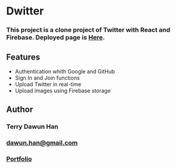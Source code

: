 # Dwitter

### This project is a clone project of Twitter with React and Firebase. Deployed page is [Here](https://dawunhan.github.io/dwitter/).

## Features

- Authentication whith Google and GitHub
- Sign In and Join functions
- Upload Twitter in real-time
- Upload images using Firebase storage

## Author

### Terry Dawun Han

### dawun.han@gmail.com

### [Portfolio](https://dawunhan.com)

